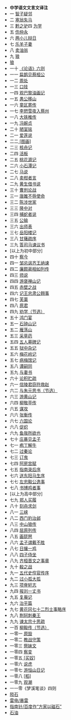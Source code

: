 - **中学语文文言文译注**
- 一 [智子疑邻](https://baike.baidu.com/item/%E6%99%BA%E5%AD%90%E7%96%91%E9%82%BB/9501774?fr=aladdin)
- 二 [塞翁失马](https://baike.baidu.com/item/%E5%A1%9E%E7%BF%81%E5%A4%B1%E9%A9%AC)
- 三 [黔之驴](https://baike.baidu.com/item/%E9%BB%94%E4%B9%8B%E9%A9%B4)四 [为学](https://baike.baidu.com/item/%E4%B8%BA%E5%AD%A6)
- 五 [伤仲永](https://baike.baidu.com/item/%E4%BC%A4%E4%BB%B2%E6%B0%B8/2891546)
- 六 [两小儿辩日](https://baike.baidu.com/item/%E4%B8%A4%E5%B0%8F%E5%84%BF%E8%BE%A9%E6%97%A5)
- 七 [乐羊子妻](https://baike.baidu.com/item/%E4%B9%90%E7%BE%8A%E5%AD%90%E5%A6%BB)
- 八 [卖油翁](https://baike.baidu.com/item/%E5%8D%96%E6%B2%B9%E7%BF%81)
- 九 [狼](https://www.gushiwen.org/GuShiWen_dece9c1da6.aspx)
- [狼](https://zhidao.baidu.com/question/26414589.html)
- 一十 [《论语》六则](https://baike.baidu.com/item/%E8%AE%BA%E8%AF%AD%E5%85%AD%E5%88%99/3930915)
- 一一 [扁鹊见蔡桓公](https://baike.baidu.com/item/%E6%89%81%E9%B9%8A%E8%A7%81%E8%94%A1%E6%A1%93%E5%85%AC)
- 一二 [周处](https://baike.baidu.com/item/%E5%91%A8%E5%A4%84%E9%99%A4%E4%B8%89%E5%AE%B3/21850?fr=aladdin)
- 一三 [口技](https://baike.baidu.com/item/%E5%8F%A3%E6%8A%80/2193741?fromtitle=%E5%8F%A3%E6%8A%80%E6%9E%97%E5%97%A3%E7%8E%AF&fromid=10904712)
- 一四 [观巴黎油画记](https://baike.baidu.com/item/%E8%A7%82%E5%B7%B4%E9%BB%8E%E6%B2%B9%E7%94%BB%E8%AE%B0)
- 一五 [愚公移山](https://baike.baidu.com/item/%E6%84%9A%E5%85%AC%E7%A7%BB%E5%B1%B1/8262)
- 一六 [童区寄传](https://baike.baidu.com/item/%E7%AB%A5%E6%AC%A7%E8%AE%B0%E4%BC%A0)
- 一七 [李愬雪夜入蔡州](https://baike.baidu.com/item/%E6%9D%8E%E6%84%AC%E9%9B%AA%E5%A4%9C%E5%85%A5%E8%94%A1%E5%B7%9E)
- 一八 [大铁椎传](https://baike.baidu.com/item/%E5%A4%A7%E9%93%81%E6%A4%8E%E4%BC%A0/740305?fr=aladdin)
- 一九 [冯婉贞](https://baike.baidu.com/item/%E5%86%AF%E5%A9%89%E8%B4%9E)
- 二十 [陋室铭](https://baike.baidu.com/item/%E9%99%8B%E5%AE%A4%E9%93%AD/3950697)
- 二一 [爱莲说](https://baike.baidu.com/item/%E7%88%B1%E8%8E%B2%E8%AF%B4/2196218)
- 二二[ [图画]](https://gc4.quip.com/erqTAx6ya7HC)
- 二三 [核舟记](https://baike.baidu.com/item/%E6%A0%B8%E8%88%9F%E8%AE%B0/3554514)
- 二四 [活板](https://baike.baidu.com/item/%E6%B4%BB%E6%9D%BF)
- 二五 [桃花源记](https://baike.baidu.com/item/%E6%A1%83%E8%8A%B1%E6%BA%90%E8%AE%B0/105)
- 二六 [小石潭记](https://baike.baidu.com/item/%E5%B0%8F%E7%9F%B3%E6%BD%AD%E8%AE%B0)
- 二七 [马说](https://baike.baidu.com/item/%E9%A9%AC%E8%AF%B4/1563391)
- 二八 [卖柑者言](https://baike.baidu.com/item/%E5%8D%96%E6%9F%91%E8%80%85%E8%A8%80)
- 二九 [黄生借书说](https://baike.baidu.com/item/%E9%BB%84%E7%94%9F%E5%80%9F%E4%B9%A6%E8%AF%B4)
- 三十 [曹刿论战](https://baike.baidu.com/item/%E6%9B%B9%E5%88%BF%E8%AE%BA%E6%88%98/1155954)
- 三一 [唐雎不辱使命](https://baike.baidu.com/item/%E5%94%90%E9%9B%8E%E4%B8%8D%E8%BE%B1%E4%BD%BF%E5%91%BD)
- 三二 [陈涉世家](https://baike.baidu.com/item/%E9%99%88%E6%B6%89%E4%B8%96%E5%AE%B6)
- 三三 [隆中对](https://baike.baidu.com/item/%E9%9A%86%E4%B8%AD%E5%AF%B9/188772)
- 三四 [捕蛇者说](https://baike.baidu.com/item/%E6%8D%95%E8%9B%87%E8%80%85%E8%AF%B4)
- 三五 [公输](https://baike.baidu.com/item/%E5%A2%A8%E5%AD%90%C2%B7%E5%85%AC%E8%BE%93?fromtitle=%E5%85%AC%E8%BE%93&fromid=10532682)
- 三六 [出师表](https://baike.baidu.com/item/%E5%87%BA%E5%B8%88%E8%A1%A8/82086)
- 三七 [岳阳楼记](https://baike.baidu.com/item/%E5%B2%B3%E9%98%B3%E6%A5%BC%E8%AE%B0)
- 三八 [甘蕏疏序](https://baike.baidu.com/item/%E7%94%98%E8%97%B7%E7%96%8F%E5%BA%8F/7430220)
- 三九 [答司马谏议书](https://baike.baidu.com/item/%E7%AD%94%E5%8F%B8%E9%A9%AC%E8%B0%8F%E8%AE%AE%E4%B9%A6)
- [以上为初中部分]
- 四十 [察今](https://baike.baidu.com/item/%E5%AF%9F%E4%BB%8A)
- 四一 [邹忌讽齐王纳谏](https://baike.baidu.com/item/%E9%82%B9%E5%BF%8C%E8%AE%BD%E9%BD%90%E7%8E%8B%E7%BA%B3%E8%B0%8F)
- 四二 [廉颇蔺相如列传](https://baike.baidu.com/item/%E5%BB%89%E9%A2%87%E8%94%BA%E7%9B%B8%E5%A6%82%E5%88%97%E4%BC%A0)
- 四三 [师说](https://baike.baidu.com/item/%E5%B8%88%E8%AF%B4/75226)
- 四四 [游褒禅山记](https://baike.baidu.com/item/%E6%B8%B8%E8%A4%92%E7%A6%85%E5%B1%B1%E8%AE%B0)
- 四五 [赤壁之战](https://baike.baidu.com/item/%E8%B5%A4%E5%A3%81%E4%B9%8B%E6%88%98/81515)
- 四六 [记王忠肃公翱事](https://baike.baidu.com/item/%E8%AE%B0%E7%8E%8B%E5%BF%A0%E8%82%83%E5%85%AC%E7%BF%B1%E4%BA%8B)
- 四七 [芙蕖](https://baike.baidu.com/item/%E8%8A%99%E8%95%96/14928900#viewPageContent)
- 四八 [原君](https://baike.baidu.com/item/%E5%8E%9F%E5%90%9B)
- 四九 [劝学（节选）](https://baike.baidu.com/item/%E5%8A%9D%E5%AD%A6/1055)
- 五十 [鸿门宴](https://baike.baidu.com/item/%E9%B8%BF%E9%97%A8%E5%AE%B4/6231)
- 五一 [石钟山记](https://baike.baidu.com/item/%E7%9F%B3%E9%92%9F%E5%B1%B1%E8%AE%B0)
- 五二 [雁荡山](https://baike.baidu.com/item/%E6%A2%A6%E6%BA%AA%E7%AC%94%E8%B0%88%C2%B7%E9%9B%81%E8%8D%A1%E5%B1%B1/16006682)
- 五三 [采草药](https://baike.baidu.com/item/%E9%87%87%E8%8D%89%E8%8D%AF/7544200)
- 五四 [五人墓碑记](https://baike.baidu.com/item/%E4%BA%94%E4%BA%BA%E5%A2%93%E7%A2%91%E8%AE%B0)
- 五五 [狱中杂记](https://baike.baidu.com/item/%E7%8B%B1%E4%B8%AD%E6%9D%82%E8%AE%B0)
- 五六 [梅花岭记](https://baike.baidu.com/item/%E6%A2%85%E8%8A%B1%E5%B2%AD%E8%AE%B0)
- 五七 [病梅馆记](https://baike.baidu.com/item/%E7%97%85%E6%A2%85%E9%A6%86%E8%AE%B0)
- 五八 [谭嗣同](https://zhidao.baidu.com/question/17974642.html)
- 五九 [与妻书](https://baike.baidu.com/item/%E4%B8%8E%E5%A6%BB%E4%B9%A6/9183009)
- 六十 [论积贮疏](https://baike.baidu.com/item/%E8%AE%BA%E7%A7%AF%E8%B4%AE%E7%96%8F)
- 六一 [信陵君窃符救赵](https://baike.baidu.com/item/%E4%BF%A1%E9%99%B5%E5%90%9B%E7%AA%83%E7%AC%A6%E6%95%91%E8%B5%B5)
- 六二 [与朱元思书（节选）](https://baike.baidu.com/item/%E4%B8%8E%E6%9C%B1%E5%85%83%E6%80%9D%E4%B9%A6)
- 六三 [游黄山记](https://baike.baidu.com/item/%E6%B8%B8%E9%BB%84%E5%B1%B1%E8%AE%B0)
- 六四 [柳敬亭传](https://baike.baidu.com/item/%E6%9F%B3%E6%95%AC%E4%BA%AD%E4%BC%A0)
- 六五 [谋攻](https://baike.baidu.com/item/%E5%AD%99%E5%AD%90%E5%85%B5%E6%B3%95%C2%B7%E8%B0%8B%E6%94%BB%E7%AF%87)
- 六六 [张衡传](https://baike.baidu.com/item/%E5%BC%A0%E8%A1%A1%E4%BC%A0)
- 六七 [六国论](https://baike.baidu.com/item/%E5%85%AD%E5%9B%BD%E8%AE%BA/203)
- 六八 [促织](https://baike.baidu.com/item/%E4%BF%83%E7%BB%87/9285096)
- 六九 [鱼我所欲也](https://baike.baidu.com/item/%E9%B1%BC%E6%88%91%E6%89%80%E6%AC%B2%E4%B9%9F)
- 七十 [庄暴见孟子](https://baike.baidu.com/item/%E5%BA%84%E6%9A%B4%E8%A7%81%E5%AD%9F%E5%AD%90)
- 七一 [疱丁解牛](https://baike.baidu.com/item/%E5%BA%96%E4%B8%81%E8%A7%A3%E7%89%9B/1317010)
- 七二 [过秦论](https://baike.baidu.com/item/%E8%BF%87%E7%A7%A6%E8%AE%BA)
- 七三 [订鬼](https://baike.baidu.com/item/%E8%AE%A2%E9%AC%BC)
- 七四 [阿房宫赋](https://baike.baidu.com/item/%E9%98%BF%E6%88%BF%E5%AE%AB%E8%B5%8B/2196073)
- 七五 [指南录后序](https://baike.baidu.com/item/%E6%8C%87%E5%8D%97%E5%BD%95%E5%90%8E%E5%BA%8F)
- 七六 [送东阳马生序](https://baike.baidu.com/item/%E9%80%81%E4%B8%9C%E9%98%B3%E9%A9%AC%E7%94%9F%E5%BA%8F)
- 七七 [左忠毅公逸事](https://baike.baidu.com/item/%E5%B7%A6%E5%BF%A0%E6%AF%85%E5%85%AC%E9%80%B8%E4%BA%8B/93174)
- 七八 [书博鸡者事](https://baike.baidu.com/item/%E4%B9%A6%E5%8D%9A%E9%B8%A1%E8%80%85%E4%BA%8B)
- [以上为高中部分]
- 七九 [郑人买履](https://baike.baidu.com/item/%E9%83%91%E4%BA%BA%E4%B9%B0%E5%B1%A5)
- 八十 [刻舟求剑](https://baike.baidu.com/item/%E5%88%BB%E8%88%9F%E6%B1%82%E5%89%91)
- 八一 [三峡](https://baike.baidu.com/item/%E4%B8%89%E5%B3%A1/9799182?fromtitle=%E4%B8%89%E5%B3%A1%E9%83%A6%E9%81%93%E5%85%83&fromid=11234763)
- 八二 [西门豹治邺](https://baike.baidu.com/item/%E8%A5%BF%E9%97%A8%E8%B1%B9%E6%B2%BB%E9%82%BA)
- 八三 [中山狼传](https://baike.baidu.com/item/%E4%B8%AD%E5%B1%B1%E7%8B%BC%E4%BC%A0)
- 八四 [屈原列传](https://baike.baidu.com/item/%E5%B1%88%E5%8E%9F%E5%88%97%E4%BC%A0)
- 八五 [画琵琶](https://baike.baidu.com/item/%E7%94%BB%E7%90%B5%E7%90%B6)
- 八六 [孟子谓戴不胜](https://baike.baidu.com/item/%E5%AD%9F%E5%AD%90%E8%B0%93%E6%88%B4%E4%B8%8D%E8%83%9C)
- 八七 [日攘一鸡](https://baike.baidu.com/item/%E6%97%A5%E6%94%98%E4%B8%80%E9%B8%A1)
- 八八 [四子侍坐](https://baike.baidu.com/item/%E5%9B%9B%E5%AD%90%E4%BE%8D%E5%9D%90)
- 八九 [齐桓晋文之事章](https://baike.baidu.com/item/%E9%BD%90%E6%A1%93%E6%99%8B%E6%96%87%E4%B9%8B%E4%BA%8B)
- 九十 [殽之战](https://baike.baidu.com/item/%E5%B4%A4%E4%B9%8B%E6%88%98?fromtitle=%E6%AE%BD%E4%B9%8B%E6%88%98&fromid=7417996)
- 九一 [五代史伶官传序](https://baike.baidu.com/item/%E4%BA%94%E4%BB%A3%E5%8F%B2%E4%BC%B6%E5%AE%98%E4%BC%A0%E5%BA%8F)
- 九二 [过小孤大孤](https://baike.baidu.com/item/%E8%BF%87%E5%B0%8F%E5%AD%A4%E5%B1%B1%E5%A4%A7%E5%AD%A4%E5%B1%B1/4592597)
- 九三 [项脊轩志](https://baike.baidu.com/item/%E9%A1%B9%E8%84%8A%E8%BD%A9%E5%BF%97)
- 九四 [报刘一丈书](https://baike.baidu.com/item/%E6%8A%A5%E5%88%98%E4%B8%80%E4%B8%88%E4%B9%A6)
- 九五 [复庵记](https://baike.baidu.com/item/%E5%A4%8D%E5%BA%B5%E8%AE%B0)
- 九六 [治平篇](https://baike.baidu.com/item/%E6%B2%BB%E5%B9%B3%E7%AF%87)
- 九七 [黄花冈七十二烈士事略序](https://baike.baidu.com/item/%E3%80%8A%E9%BB%84%E8%8A%B1%E5%B2%97%E4%B8%83%E5%8D%81%E4%BA%8C%E7%83%88%E5%A3%AB%E4%BA%8B%E7%95%A5%E3%80%8B%E5%BA%8F/9038853)
- 九八 [荆轲刺秦王](https://baike.baidu.com/item/%E8%8D%86%E8%BD%B2%E5%88%BA%E7%A7%A6%E7%8E%8B/6374)
- 九九 [谏太宗十思疏](https://baike.baidu.com/item/%E8%B0%8F%E5%A4%AA%E5%AE%97%E5%8D%81%E6%80%9D%E7%96%8F/4486497)
- 一百 [柳毅传（节选）](https://baike.baidu.com/item/%E6%9F%B3%E6%AF%85%E4%BC%A0/2487549)
- 一零一 [原毁](https://baike.baidu.com/item/%E5%8E%9F%E6%AF%81)
- 一零二 [教战守策](https://baike.baidu.com/item/%E6%95%99%E6%88%98%E5%AE%88%E7%AD%96)
- 一零三 [祭妹文](https://baike.baidu.com/item/%E7%A5%AD%E5%A6%B9%E6%96%87)
- 一零四 [察变](http://ewenyan.com/articles/wy/1_2/43.html)
- 一零五[ [买奴]](https://zh.wikisource.org/zh-hans/%E9%BB%91%E5%A5%B4%E7%B1%B2%E5%A4%A9%E9%8C%84/%E7%AC%AC%E5%8D%81%E4%BA%8C%E7%AB%A0)
- 一零六 [说虎](https://baike.baidu.com/item/%E8%AF%B4%E8%99%8E)
- 一零七 [游恒山日记](https://baike.baidu.com/item/%E6%B8%B8%E6%81%92%E5%B1%B1%E6%97%A5%E8%AE%B0)
- 一零八 [[稻]](https://gc4.quip.com/6SlHAJLfWptz)
- 一零九 [观潮](https://baike.baidu.com/item/%E8%A7%82%E6%BD%AE/9503431#viewPageContent)
- 一一零《梦溪笔谈》四则
- [陨石](https://baike.baidu.com/item/%E6%A2%A6%E6%BA%AA%E7%AC%94%E8%B0%88%C2%B7%E9%99%A8%E7%9F%B3/7126071?fr=aladdin)
- [雷电/暴雷](https://baike.baidu.com/item/%E6%9A%B4%E9%9B%B7/22754947#viewPageContent)
- [指南针/百度作“方家以磁石”](https://baike.baidu.com/item/%E6%96%B9%E5%AE%B6%E4%BB%A5%E7%A3%81%E7%9F%B3/4106018?fr=aladdin)
- [石油](https://zhidao.baidu.com/question/17490666.html)
